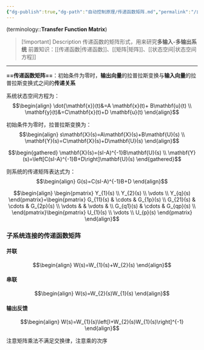 ```yaml
---
{"dg-publish":true,"dg-path":"自动控制原理/传递函数矩阵.md","permalink":"/自动控制原理/传递函数矩阵/","dgPassFrontmatter":true,"noteIcon":"","created":"2024-09-04T11:35:03.089+08:00","updated":"2024-10-04T14:57:15.887+08:00"}
---
```



(terminology::**Transfer Function Matrix**)
>[!important] Description
>传递函数的矩阵形式，用来研究**多输入-多输出系统**
>前置知识：[[传递函数\|传递函数]]、[[矩阵\|矩阵]]、[[状态空间\|状态空间方程]]


***
**==传递函数矩阵==**：初始条件为零时，**输出向量**的拉普拉斯变换与**输入向量**的拉普拉斯变换式之间的**传递关系**

系统状态空间方程为：
$$\begin{align}
\dot{\mathbf{x}}(t)&=A \mathbf{x}(t)+ B\mathbf{u}(t) \\
\mathbf{y}(t)&=C\mathbf{x}(t)+D \mathbf{u}(t)
\end{align}$$

初始条件为零时，拉普拉斯变换为：
$$\begin{align}
s\mathbf{X}(s)=A\mathbf{X}(s)+B\mathbf{U}(s) \\
\mathbf{Y}(s)=C\mathbf{X}(s)+D\mathbf{U}(s)
\end{align}$$

$$\begin{gathered}
\mathbf{X}(s)=(sI-A)^{-1}B\mathbf{U}(s) \\
\mathbf{Y}(s)=\left[C(sI-A)^{-1}B+D\right]\mathbf{U}(s)
\end{gathered}$$

则系统的传递矩阵表达式为：
$$\begin{align}
G(s)=C(sI-A)^{-1}B+D
\end{align}$$

$$\begin{align}
\begin{pmatrix}
Y_{1}(s) \\
Y_{2}(s) \\
\vdots \\
Y_{q}(s)
\end{pmatrix}=\begin{pmatrix}
 G_{11}(s) &  \cdots & G_{1p}(s) \\
 G_{21}(s) &  \cdots & G_{2p}(s) \\
\vdots    &  & \vdots  &  \\
 G_{q1}(s) &  \cdots & G_{qp}(s) \\
\end{pmatrix}\begin{pmatrix}
U_{1}(s) \\
\vdots \\
U_{p}(s)
\end{pmatrix}
\end{align}$$

### 子系统连接的传递函数矩阵
#### 并联
$$\begin{align}
W(s)=W_{1}(s)+W_{2}(s)
\end{align}$$

#### 串联
$$\begin{align}
W(s)=W_{2}(s)W_{1}(s)
\end{align}$$

#### 输出反馈
$$\begin{align}
W(s)=W_{1}(s)\left[I+W_{2}(s)W_{1}(s)\right]^{-1}
\end{align}$$

注意矩阵乘法不满足交换律，注意乘的次序


